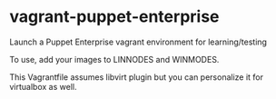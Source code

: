 # vagrant-puppet-enterprise

Launch a Puppet Enterprise vagrant environment for learning/testing

To use, add your images to LINNODES and WINMODES.

This Vagrantfile assumes libvirt plugin but you can personalize it for virtualbox as well.
